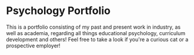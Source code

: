 # Psychology Portfolio
This is a portfolio consisting of my past and present work in industry, as well as academia, regarding all things educational psychology, curriculum development and others! Feel free to take a look if you're a curious cat or a prospective employer!
